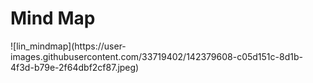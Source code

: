 <h1> Mind Map </h1>
![lin_mindmap](https://user-images.githubusercontent.com/33719402/142379608-c05d151c-8d1b-4f3d-b79e-2f64dbf2cf87.jpeg)
